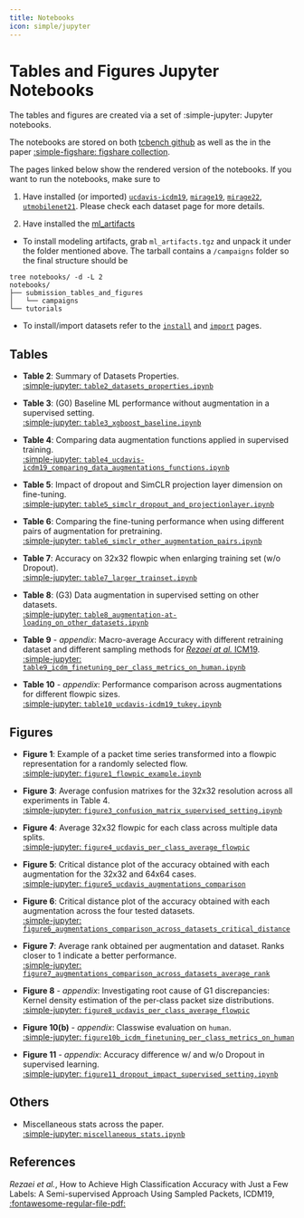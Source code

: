 ```yaml
---
title: Notebooks
icon: simple/jupyter
---
```


# Tables and Figures Jupyter Notebooks

The tables and figures are created via a set of :simple-jupyter: Jupyter notebooks.

The notebooks are stored on both [tcbench github](https://github.com/tcbenchstack/tcbench) as well as 
the in the paper [:simple-figshare: figshare collection](https://figshare.com/account/collections/6849252).

The pages linked below show the rendered version of the notebooks.
If you want to run the notebooks, make sure to

1. Have installed (or imported) [`ucdavis-icdm19`](/tcbench/datasets/install/ucdavis-icdm19/), [`mirage19`](/tcbench/datasets/install/mirage19/), [`mirage22`](/tcbench/datasets/install/mirage22), [`utmobilenet21`](/tcbench/datasets/install/utmobilenet21/). 
Please check each dataset page for more details.

2. Have installed the [ml_artifacts](/tcbench/tcbench/papers/imc23/artifacts/)

* To install modeling artifacts, grab `ml_artifacts.tgz` and unpack it under the 
folder mentioned above. The tarball contains a `/campaigns` folder so the final
structure should be
```
tree notebooks/ -d -L 2
notebooks/
├── submission_tables_and_figures
│   └── campaigns
└── tutorials
```

* To install/import datasets refer to the [`install`](../../datasets/install) and [`import`](../../datasets/import) pages.

## Tables

* __Table 2__: Summary of Datasets Properties. 
<br>[:simple-jupyter: `table2_datasets_properties.ipynb`](../notebooks/table2_datasets_properties/)

* __Table 3__:  (G0) Baseline ML performance without augmentation in a supervised setting.
<br>[:simple-jupyter: `table3_xgboost_baseline.ipynb`](../notebooks/table3_xgboost_baseline/)

* __Table 4__: Comparing data augmentation functions applied in supervised training. 
<br>[:simple-jupyter: `table4_ucdavis-icdm19_comparing_data_augmentations_functions.ipynb`](../notebooks/table4_ucdavis-icdm19_comparing_data_augmentations_functions/)

* __Table 5__:  Impact of dropout and SimCLR projection layer dimension on fine-tuning.
<br>[:simple-jupyter: `table5_simclr_dropout_and_projectionlayer.ipynb`](../notebooks/table5_simclr_dropout_and_projectionlayer/)

* __Table 6__: Comparing the fine-tuning performance when using different pairs of augmentation for pretraining.
<br>[:simple-jupyter: `table6_simclr_other_augmentation_pairs.ipynb`](../notebooks/table6_simclr_other_augmentation_pairs/)

* __Table 7__: Accuracy on 32x32 flowpic when enlarging training set (w/o Dropout).
<br>[:simple-jupyter: `table7_larger_trainset.ipynb`](../notebooks/table7_larger_trainset/)

* __Table 8__: (G3) Data augmentation in supervised setting on other datasets. 
<br>[:simple-jupyter: `table8_augmentation-at-loading_on_other_datasets.ipynb`](../notebooks/table8_augmentation-at-loading_on_other_datasets/)

* __Table 9__ - *appendix*: Macro-average Accuracy with different retraining dataset and different sampling methods for [*Rezaei at al.* ICM19](https://arxiv.org/abs/1812.09761).
<br>[:simple-jupyter: `table9_icdm_finetuning_per_class_metrics_on_human.ipynb`](../notebooks/table9_icdm_finetuning_per_class_metrics_on_human/)

* __Table 10__ - *appendix*: Performance comparison across augmentations for different flowpic sizes.
<br>[:simple-jupyter: `table10_ucdavis-icdm19_tukey.ipynb`](../notebooks/table10_ucdavis-icdm19_tukey/)


## Figures

- __Figure 1__: Example of a packet time series transformed into a flowpic representation for a randomly selected flow.
<br>[:simple-jupyter: `figure1_flowpic_example.ipynb`](../notebooks/figure1_flowpic_example/)

- __Figure 3__: Average confusion matrixes for the 32x32 resolution across all experiments in Table 4. 
<br>[:simple-jupyter: `figure3_confusion_matrix_supervised_setting.ipynb`](../notebooks/figure3_confusion_matrix_supervised_setting/)

- __Figure 4__: Average 32x32 flowpic for each class across multiple data splits. 
<br>[:simple-jupyter: `figure4_ucdavis_per_class_average_flowpic`](../notebooks/figure4_ucdavis_per_class_average_flowpic/)

- __Figure 5__: Critical distance plot of the accuracy obtained with each augmentation for the 32x32 and 64x64 cases.
<br>[:simple-jupyter: `figure5_ucdavis_augmentations_comparison`](../notebooks/figure5_ucdavis_augmentations_comparison/)

- __Figure 6__: Critical distance plot of the accuracy obtained with each augmentation across the four tested datasets.
<br>[:simple-jupyter: `figure6_augmentations_comparison_across_datasets_critical_distance`](../notebooks/figure6_augmentations_comparison_across_datasets_critical_distance/)

- __Figure 7__: Average rank obtained per augmentation and dataset. Ranks closer to 1 indicate a better performance.
<br>[:simple-jupyter: `figure7_augmentations_comparison_across_datasets_average_rank`](../notebooks/figure7_augmentations_comparison_across_datasets_average_rank/)

- __Figure 8__ - *appendix*: Investigating root cause of G1 discrepancies: Kernel density estimation of the per-class packet size distributions.
<br>[:simple-jupyter: `figure8_ucdavis_per_class_average_flowpic`](../notebooks/figure8_ucdavis_kde_on_pkts_size/)

- __Figure 10(b)__ - *appendix*: Classwise evaluation on `human`.
<br> [:simple-jupyter: `figure10b_icdm_finetuning_per_class_metrics_on_human`](../notebooks/figure10b_icdm_finetuning_per_class_metrics_on_human/)

- __Figure 11__ - *appendix*: Accuracy difference w/ and w/o Dropout in supervised learning.
<br> [:simple-jupyter: `figure11_dropout_impact_supervised_setting.ipynb`](../notebooks/figure11_dropout_impact_supervised_setting/)

## Others

- Miscellaneous stats across the paper.
<br>[:simple-jupyter: `miscellaneous_stats.ipynb`](../notebooks/miscellaneous_stats/)

## References

*Rezaei et al.*, How to Achieve High Classification Accuracy with Just a Few Labels: A Semi-supervised Approach Using Sampled Packets, ICDM19,
[:fontawesome-regular-file-pdf:](https://arxiv.org/abs/1812.09761)

